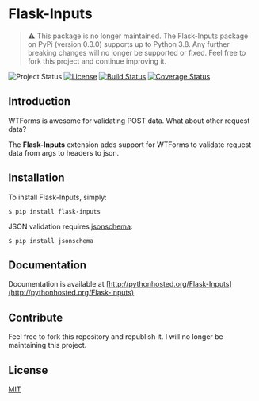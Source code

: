 # Flask-Inputs

> ⚠️ This package is no longer maintained. The Flask-Inputs package on PyPi (version 0.3.0) supports up to Python 3.8. 
> Any further breaking changes will no longer be supported or fixed. Feel free to fork this project and continue improving it.

![Project Status](https://img.shields.io/badge/status-abandoned-red)
[![License](https://img.shields.io/badge/license-MIT-green)](./LICENSE.md)
[![Build Status](https://travis-ci.org/nathancahill/flask-inputs.svg)](https://travis-ci.org/nathancahill/flask-inputs)
[![Coverage Status](https://coveralls.io/repos/nathancahill/flask-inputs/badge.svg?branch=master&service=github)](https://coveralls.io/github/nathancahill/flask-inputs?branch=master)

## Introduction

WTForms is awesome for validating POST data. What about other request data?

The __Flask-Inputs__ extension adds support for WTForms to validate request data from args to headers to json.

## Installation

To install Flask-Inputs, simply:

```
$ pip install flask-inputs
```

JSON validation requires [jsonschema](https://pypi.python.org/pypi/jsonschema):

```
$ pip install jsonschema
```

## Documentation

Documentation is available at [http://pythonhosted.org/Flask-Inputs](http://pythonhosted.org/Flask-Inputs)

## Contribute

Feel free to fork this repository and republish it. I will no longer be maintaining this project.

## License

[MIT](./LICENSE.md)
